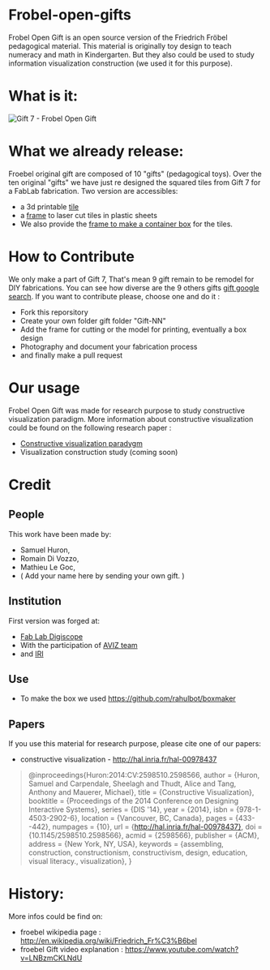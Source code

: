 Frobel-open-gifts
=======================

Frobel Open Gift is an open source version of the Friedrich Fröbel pedagogical material.
This material is originally toy design to teach numeracy and math in Kindergarten.
But they also could be used to study information visualization construction (we used it for this purpose). 

# What is it:
![Gift 7 - Frobel Open Gift](http://inria.github.io/frobel-open-gifts/2014-06-14_gift7_fens/media/20140614_002523.jpg)

# What we already release:

Froebel original gift are composed of 10 "gifts" (pedagogical toys). 
Over the ten original "gifts" we have just re designed the squared tiles from Gift 7 for a FabLab fabrication.
Two version are accessibles: 
* a 3d printable [tile](https://github.com/INRIA/frobel-open-gifts/blob/master/tangible-square-printable-model.stl)
* a [frame](https://github.com/INRIA/frobel-open-gifts/blob/master/Gift-7/romain_trame_tokens.cdr) to laser cut tiles in plastic sheets
* We also provide the [frame to make a container box](https://github.com/INRIA/frobel-open-gifts/blob/master/Gift-7/Backup_of_romain_boite_tokens_4-sam.cdr) for the tiles.

# How to Contribute 
We only make a part of Gift 7, That's mean 9 gift remain to be remodel for DIY fabrications. 
You can see how diverse are the 9 others gifts [gift google search](https://www.google.com/search?q=gift+froebel&espv=2&source=lnms&tbm=isch&sa=X&ei=ibqlU53CC4fJ8wHBnYDACA&ved=0CAYQ_AUoAQ&biw=1311&bih=956). If you want to contribute please, choose one and do it : 

* Fork this reporsitory 
* Create your own folder gift folder "Gift-NN"
* Add the frame for cutting or the model for printing, eventually a box design 
* Photography and document your fabrication process 
* and finally make a pull request 

# Our usage 
Frobel Open Gift was made for research purpose to study constructive visualization paradigm. 
More information about constructive visualization could be found on the following research paper : 
* [Constructive visualization paradygm](http://hal.inria.fr/hal-00978437)
* Visualization construction study (coming soon)


# Credit 

## People
This work have been made by:
* Samuel Huron, 
* Romain Di Vozzo, 
* Mathieu Le Goc, 
* ( Add your name here by sending your own gift. )

## Institution 
First version was forged at: 
* [Fab Lab Digiscope](http://fablabdigiscope.wordpress.com)
* With the participation of [AVIZ team](http://www.aviz.fr)
* and [IRI](http://www.iri.centrepompidou.fr)

## Use 
* To make the box we used https://github.com/rahulbot/boxmaker

## Papers
If you use this material for research purpose, please cite one of our papers: 

* constructive visualization - http://hal.inria.fr/hal-00978437

> @inproceedings{Huron:2014:CV:2598510.2598566,
>  author = {Huron, Samuel and Carpendale, Sheelagh and Thudt, Alice and Tang, Anthony and Mauerer, Michael},
>  title = {Constructive Visualization},
>  booktitle = {Proceedings of the 2014 Conference on Designing Interactive Systems},
>  series = {DIS '14},
>  year = {2014},
>  isbn = {978-1-4503-2902-6},
>  location = {Vancouver, BC, Canada},
>  pages = {433--442},
>  numpages = {10},
>  url = {http://hal.inria.fr/hal-00978437},
>  doi = {10.1145/2598510.2598566},
>  acmid = {2598566},
>  publisher = {ACM},
>  address = {New York, NY, USA},
>  keywords = {assembling, construction, constructionism, constructivism, design, education, visual literacy., visualization},
> } 


# History:
More infos could be find on: 
* froebel wikipedia page : http://en.wikipedia.org/wiki/Friedrich_Fr%C3%B6bel
* froebel Gift video explanation : https://www.youtube.com/watch?v=LNBzmCKLNdU
